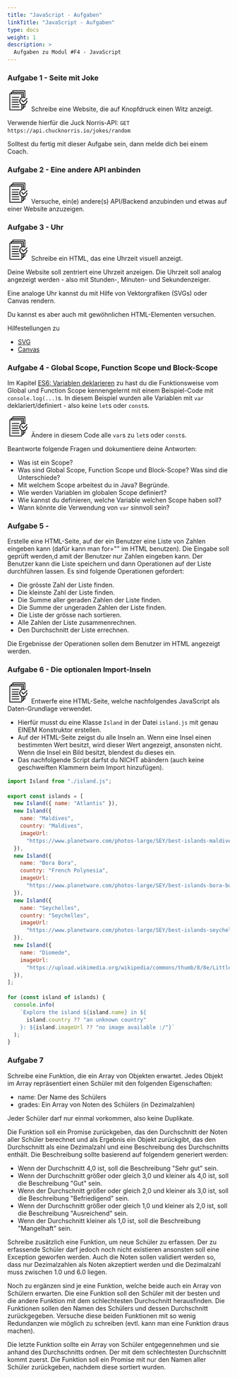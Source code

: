 ```yaml
---
title: "JavaScript - Aufgaben"
linkTitle: "JavaScript - Aufgaben"
type: docs
weight: 1
description: >
  Aufgaben zu Modul #F4 - JavaScript
---
```


### Aufgabe 1 - Seite mit Joke
![task1](/images/task.png) Schreibe eine Website, die auf Knopfdruck einen Witz anzeigt.

Verwende hierfür die Juck Norris-API: `GET https://api.chucknorris.io/jokes/random`

Solltest du fertig mit dieser Aufgabe sein, dann melde dich bei einem Coach.

### Aufgabe 2 - Eine andere API anbinden
![task1](/images/task.png) Versuche, ein(e) andere(s) API/Backend anzubinden und etwas auf einer Website anzuzeigen.

### Aufgabe 3 - Uhr
![task1](/images/task.png) Schreibe ein HTML, das eine Uhrzeit visuell anzeigt.

Deine Website soll zentriert eine Uhrzeit anzeigen.
Die Uhrzeit soll analog angezeigt werden - also mit Stunden-, Minuten- und Sekundenzeiger.

Eine analoge Uhr kannst du mit Hilfe von Vektorgrafiken (SVGs) oder Canvas rendern.

Du kannst es aber auch mit gewöhnlichen HTML-Elementen versuchen.


Hilfestellungen zu
* [SVG](https://www.w3schools.com/graphics/svg_intro.asp)
* [Canvas](https://www.w3schools.com/html/html5_canvas.asp)

### Aufgabe 4 - Global Scope, Function Scope und Block-Scope
Im Kapitel [ES6: Variablen deklarieren](../../../../docs/web/javascript/05_variables#global-scope-und-function-scope) zu  hast du die Funktionsweise vom Global und Function Scope kennengelernt mit einem Beispiel-Code mit `console.log(...)`s. In diesem Beispiel wurden alle Variablen  mit `var` deklariert/definiert - also keine `let`s oder `const`s.

![task1](/images/task.png) Ändere in diesem Code alle `var`s zu `let`s oder `const`s.

Beantworte folgende Fragen und dokumentiere deine Antworten:
* Was ist ein Scope?
* Was sind Global Scope, Function Scope und Block-Scope? Was sind die Unterschiede?
* Mit welchem Scope arbeitest du in Java? Begründe.
* Wie werden Variablen im globalen Scope definiert?
* Wie kannst du definieren, welche Variable welchen Scope haben soll?
* Wann könnte die Verwendung von `var` sinnvoll sein?

### Aufgabe 5 - 
Erstelle eine HTML-Seite, auf der ein Benutzer eine Liste von Zahlen eingeben kann (dafür kann man for="" im HTML benutzen). Die Eingabe soll geprüft werden,d amit der Benutzer nur Zahlen eingeben kann. Der Benutzer kann die Liste speichern und dann Operationen auf der Liste durchführen lassen. Es sind folgende Operationen gefordert:
* Die grösste Zahl der Liste finden.
* Die kleinste Zahl der Liste finden.
* Die Summe aller geraden Zahlen der Liste finden. 
* Die Summe der ungeraden Zahlen der Liste finden. 
* Die Liste der grösse nach sortieren. 
* Alle Zahlen der Liste zusammenrechnen.
* Den Durchschnitt der Liste errechnen.

Die Ergebnisse der Operationen sollen dem Benutzer im HTML angezeigt werden.

### Aufgabe 6 - Die optionalen Import-Inseln

![task1](/images/task.png) Entwerfe eine HTML-Seite, welche nachfolgendes JavaScript als Daten-Grundlage verwendet.

* Hierfür musst du eine Klasse `Island` in der Datei `island.js` mit genau EINEM Konstruktor erstellen.
* Auf der HTML-Seite zeigst du alle Inseln an. Wenn eine Insel einen bestimmten Wert besitzt, wird dieser Wert angezeigt, ansonsten nicht. Wenn die Insel ein Bild besitzt, blendest du dieses ein.
* Das nachfolgende Script darfst du NICHT abändern (auch keine geschweiften Klammern beim Import hinzufügen).

```javascript
import Island from "./island.js";

export const islands = [
  new Island({ name: "Atlantis" }),
  new Island({
    name: "Maldives",
    country: "Maldives",
    imageUrl:
      "https://www.planetware.com/photos-large/SEY/best-islands-maldives.jpg",
  }),
  new Island({
    name: "Bora Bora",
    country: "French Polynesia",
    imageUrl:
      "https://www.planetware.com/photos-large/SEY/best-islands-bora-bora.jpg",
  }),
  new Island({
    name: "Seychelles",
    country: "Seychelles",
    imageUrl:
      "https://www.planetware.com/photos-large/SEY/best-islands-seychelles.jpg",
  }),
  new Island({
    name: "Diomede",
    imageUrl:
      "https://upload.wikimedia.org/wikipedia/commons/thumb/8/8e/Little_Diomede_Island_village.jpeg/1280px-Little_Diomede_Island_village.jpeg",
  }),
];

for (const island of islands) {
  console.info(
    `Explore the island ${island.name} in ${
      island.country ?? "an unknown country"
    }: ${island.imageUrl ?? "no image available :/"}`
  );
}
```

### Aufgabe 7

Schreibe eine Funktion, die ein Array von Objekten erwartet. Jedes Objekt im Array repräsentiert einen Schüler mit den folgenden Eigenschaften:
* name: Der Name des Schülers
* grades: Ein Array von Noten des Schülers (in Dezimalzahlen)

Jeder Schüler darf nur einmal vorkommen, also keine Duplikate.

Die Funktion soll ein Promise zurückgeben, das den Durchschnitt der Noten aller Schüler berechnet und als Ergebnis ein Objekt zurückgibt, das den Durchschnitt als eine Dezimalzahl und eine Beschreibung des Durchschnitts enthält. Die Beschreibung sollte basierend auf folgendem generiert werden:
* Wenn der Durchschnitt 4,0 ist, soll die Beschreibung "Sehr gut" sein.
* Wenn der Durchschnitt größer oder gleich 3,0 und kleiner als 4,0 ist, soll die Beschreibung "Gut" sein.
* Wenn der Durchschnitt größer oder gleich 2,0 und kleiner als 3,0 ist, soll die Beschreibung "Befriedigend" sein.
* Wenn der Durchschnitt größer oder gleich 1,0 und kleiner als 2,0 ist, soll die Beschreibung "Ausreichend" sein.
* Wenn der Durchschnitt kleiner als 1,0 ist, soll die Beschreibung "Mangelhaft" sein.

Schreibe zusätzlich eine Funktion, um neue Schüler zu erfassen. Der zu erfassende Schüler darf jedoch noch nicht existieren ansonsten soll eine Exception geworfen werden. Auch die Noten sollen validiert werden so, dass nur Dezimalzahlen als Noten akzeptiert werden und die Dezimalzahl muss zwischen 1.0 und 6.0 liegen.

Noch zu ergänzen sind je eine Funktion, welche beide auch ein Array von Schülern erwarten. Die eine Funktion soll den Schüler mit der besten und die andere Funktion mit dem schlechtesten Durchschnitt herausfinden. Die Funktionen sollen den Namen des Schülers und dessen Durchschnitt zurückgegeben. Versuche diese beiden Funktionen mit so wenig Redundanzen wie möglich zu schreiben (evtl. kann man eine Funktion draus machen).

Die letzte Funktion sollte ein Array von Schüler entgegennehmen und sie anhand des Durchschnitts ordnen. Der mit dem schlechtesten Durchschnitt kommt zuerst. Die Funktion soll ein Promise mit nur den Namen aller Schüler zurückgeben, nachdem diese sortiert wurden.